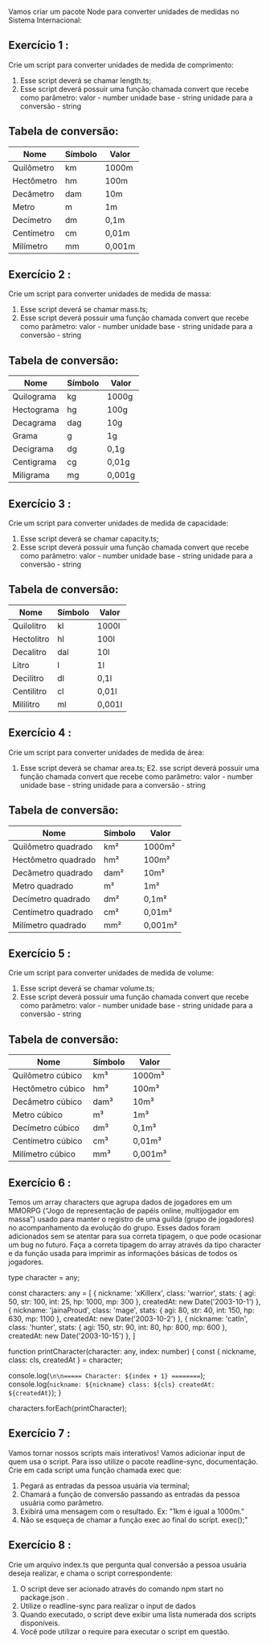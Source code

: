 Vamos criar um pacote Node para converter unidades de medidas no Sistema Internacional:

## Exercício 1 : 
Crie um script para converter unidades de medida de comprimento:

1. Esse script deverá se chamar length.ts;
2. Esse script deverá possuir uma função chamada convert que recebe como parâmetro:
valor - number
unidade base - string
unidade para a conversão - string

## Tabela de conversão:

| Nome                     | Símbolo | Valor   |
| ------------------------ | ------- | ------- |
| Quilômetro               | km      | 1000m   |
| Hectômetro               | hm      | 100m    |
| Decâmetro                | dam     | 10m     |
| Metro                    | m       | 1m      |
| Decímetro                | dm      | 0,1m    |
| Centímetro               | cm      | 0,01m   |
| Milímetro                | mm      | 0,001m  |

## Exercício 2 :
Crie um script para converter unidades de medida de massa:

1. Esse script deverá se chamar mass.ts;
2. Esse script deverá possuir uma função chamada convert que recebe como parâmetro:
valor - number
unidade base - string
unidade para a conversão - string

## Tabela de conversão:

| Nome                     | Símbolo | Valor   |
| ------------------------ | ------- | ------- |
| Quilograma               | kg      | 1000g   |
| Hectograma               | hg      | 100g    |
| Decagrama                | dag     | 10g     |
| Grama                    | g       | 1g      |
| Decigrama                | dg      | 0,1g    |
| Centigrama               | cg      | 0,01g   |
| Miligrama                | mg      | 0,001g  |

## Exercício 3 : 
Crie um script para converter unidades de medida de capacidade:

1. Esse script deverá se chamar capacity.ts;
2. Esse script deverá possuir uma função chamada convert que recebe como parâmetro:
valor - number
unidade base - string
unidade para a conversão - string

## Tabela de conversão:

| Nome                     | Símbolo | Valor   |
| ------------------------ | ------- | ------- |
| Quilolitro               | kl      | 1000l   |
| Hectolitro               | hl      | 100l    |
| Decalitro                | dal     | 10l     |
| Litro                    | l       | 1l      |
| Decilitro                | dl      | 0,1l    |
| Centilitro               | cl      | 0,01l   |
| Mililitro                | ml      | 0,001l  |

## Exercício 4 : 
Crie um script para converter unidades de medida de área:

1. Esse script deverá se chamar area.ts;
E2. sse script deverá possuir uma função chamada convert que recebe como parâmetro:
valor - number
unidade base - string
unidade para a conversão - string

## Tabela de conversão:

| Nome                     | Símbolo | Valor   |
| ------------------------ | ------- | ------- |
| Quilômetro quadrado      | km²     | 1000m²  |
| Hectômetro quadrado      | hm²     | 100m²   |
| Decâmetro quadrado       | dam²    | 10m²    |
| Metro quadrado           | m²      | 1m²     |
| Decímetro quadrado       | dm²     | 0,1m²   |
| Centímetro quadrado      | cm²     | 0,01m²  |
| Milímetro quadrado       | mm²     | 0,001m² |

## Exercício 5 : 
Crie um script para converter unidades de medida de volume:

1. Esse script deverá se chamar volume.ts;
2. Esse script deverá possuir uma função chamada convert que recebe como parâmetro:
valor - number
unidade base - string
unidade para a conversão - string

## Tabela de conversão:

| Nome                     | Símbolo | Valor   |
| ------------------------ | ------- | ------- |
| Quilômetro cúbico        | km³     | 1000m³  |
| Hectômetro cúbico        | hm³     | 100m³   |
| Decâmetro cúbico         | dam³    | 10m³    |
| Metro cúbico             | m³      | 1m³     |
| Decímetro cúbico         | dm³     | 0,1m³   |
| Centímetro cúbico        | cm³     | 0,01m³  |
| Milímetro cúbico         | mm³     | 0,001m³ |

## Exercício 6 : 
Temos um array characters que agrupa dados de jogadores em um MMORPG (“Jogo de representação de papéis online, multijogador em massa”) usado para manter o registro de uma guilda (grupo de jogadores) no acompanhamento da evolução do grupo. Esses dados foram adicionados sem se atentar para sua correta tipagem, o que pode ocasionar um bug no futuro. Faça a correta tipagem do array através da tipo character e da função usada para imprimir as informações básicas de todos os jogadores.

type character = any;

const characters: any = [
  {
    nickname: 'xKillerx',
    class: 'warrior',
    stats: { agi: 50, str: 100, int: 25, hp: 1000, mp: 300 },
    createdAt: new Date('2003-10-1')
  },
  {
    nickname: 'jainaProud',
    class: 'mage',
    stats: { agi: 80, str: 40, int: 150, hp: 630, mp: 1100 },
    createdAt: new Date('2003-10-2')
  },
  {
    nickname: 'catIn',
    class: 'hunter',
    stats: { agi: 150, str: 90, int: 80, hp: 800, mp: 600 },
    createdAt: new Date('2003-10-15')
  },
]

function printCharacter(character: any, index: number) {
  const { nickname, class: cls, createdAt } = character;

  console.log(`\n\n===== Character: ${index + 1} ========`);
  console.log(`nickname: ${nickname}
class: ${cls}
createdAt: ${createdAt}`);
}

characters.forEach(printCharacter);

## Exercício 7 : 
Vamos tornar nossos scripts mais interativos! Vamos adicionar input de quem usa o script. Para isso utilize o pacote readline-sync, documentação.
Crie em cada script uma função chamada exec que:
1. Pegará as entradas da pessoa usuária via terminal;
2. Chamará a função de conversão passando as entradas da pessoa usuária como parâmetro.
3. Exibirá uma mensagem com o resultado. Ex: "1km é igual a 1000m."
4. Não se esqueça de chamar a função exec ao final do script. exec();"

## Exercício 8 : 
Crie um arquivo index.ts que pergunta qual conversão a pessoa usuária deseja realizar, e chama o script correspondente:
1. O script deve ser acionado através do comando npm start no package.json .
2. Utilize o readline-sync para realizar o input de dados
3. Quando executado, o script deve exibir uma lista numerada dos scripts disponíveis.
4. Você pode utilizar o require para executar o script em questão.
